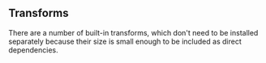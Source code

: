 
## Transforms

There are a number of built-in transforms, which don't need to be installed separately because their size is small enough to be included as direct dependencies.
